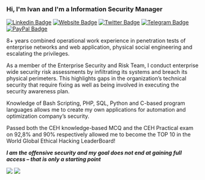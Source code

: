 ### Hi, I'm Ivan and I'm a Information Security Manager

[![Linkedin Badge](https://img.shields.io/badge/-LinkedIn-0e76a8?style=flat-square&logo=Linkedin&logoColor=white)](https://www.linkedin.com/in/ivanglinkin/)
[![Website Badge](https://img.shields.io/badge/Website-3b5998?style=flat-square&logo=mozilla&logoColor=white)](https://www.ivanglinkin.com/)
[![Twitter Badge](https://img.shields.io/badge/-Twitter-00acee?style=flat-square&logo=Twitter&logoColor=white)](https://twitter.com/glinkinivan)
[![Telegram Badge](https://img.shields.io/badge/-Telegram-0088cc?style=flat-square&logo=Telegram&logoColor=white)](https://t.me/glinkinivan)
[![PayPal Badge](https://img.shields.io/badge/donate-Paypal-white?style=flat-square&logo=PayPal)](https://www.paypal.com/paypalme/iglinkin)

8+ years combined operational work experience in penetration tests of enterprise networks and web application, physical social engineering and escalating the privileges.

As a member of the Enterprise Security and Risk Team, I conduct enterprise wide security risk assessments by infiltrating its systems and breach its physical perimeters. This highlights gaps in the organization’s technical security that require fixing as well as being involved in executing the security awareness plan.

Knowledge of Bash Scripting, PHP, SQL, Python and C-based program languages allows me to create my own applications for automation and optimization company’s security.

Passed both the CEH knowledge-based MCQ and the CEH Practical exam on 92,8% and 90% respectively allowed me to become the TOP 10 in the World Global Ethical Hacking LeaderBoard!

***I am the offensive security and my goal does not end at gaining full access – that is only a starting point***


![](https://www.ivanglinkin.com/wp-content/uploads/2021/03/sign.png)
![](https://www.ivanglinkin.com/wp-content/uploads/2022/08/sign.png)
